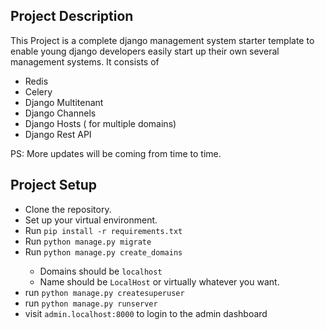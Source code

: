 <h2>Project Description</h2>

This Project is a complete django management system starter template to enable young django developers easily start up their own several management systems.
It consists of 

<ul>
<li>
    Redis 
</li>
<li>
    Celery
</li>
<li>
    Django Multitenant
</li>
<li>
    Django Channels
</li>
<li>
    Django Hosts ( for multiple domains)
</li>
<li>
    Django Rest API
</li>
</ul>

PS: More updates will be coming from time to time.


<h2>
    Project Setup
</h2>

<ul>
    <li>Clone the repository.</li>
    <li>Set up your virtual environment.</li>
    <li>Run <code>pip install -r requirements.txt</code></li>
    <li>Run  <code>python manage.py migrate</code></li>
    <li>Run <code>python manage.py create_domains</code></li>
    <ul>
        <li>Domains should be <code>localhost</code>
        <li>Name should be <code>LocalHost</code> or virtually whatever you want.</li>
    </ul>
    <li>run <code>python manage.py createsuperuser</code></li>
    <li>run <code>python manage.py runserver</code> </li>
    <li> visit <code>admin.localhost:8000</code> to login to the admin dashboard</li>
</ul>



